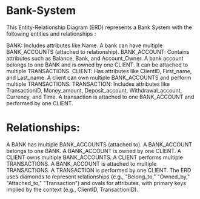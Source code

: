 # Bank-System
This Entity-Relationship Diagram (ERD) represents a Bank System with the following entities and relationships :

BANK: Includes attributes like Name. A bank can have multiple BANK_ACCOUNTS (attached to relationship).
BANK_ACCOUNT: Contains attributes such as Balance, Bank, and Account_Owner. A bank account belongs to one BANK and is owned by one CLIENT. It can be attached to multiple TRANSACTIONS.
CLIENT: Has attributes like ClientID, First_name, and Last_name. A client can own multiple BANK_ACCOUNTS and perform multiple TRANSACTIONS.
TRANSACTION: Includes attributes like TransactionID, Money_amount, Deposit_account, Withdrawal_account, Currency, and Time. A transaction is attached to one BANK_ACCOUNT and performed by one CLIENT.
# Relationships:

A BANK has multiple BANK_ACCOUNTS (attached to).
A BANK_ACCOUNT belongs to one BANK.
A BANK_ACCOUNT is owned by one CLIENT.
A CLIENT owns multiple BANK_ACCOUNTS.
A CLIENT performs multiple TRANSACTIONS.
A BANK_ACCOUNT is attached to multiple TRANSACTIONS.
A TRANSACTION is performed by one CLIENT.
The ERD uses diamonds to represent relationships (e.g., "Belong_to," "Owned_by," "Attached_to," "Transaction") and ovals for attributes, with primary keys implied by the context (e.g., ClientID, TransactionID).
